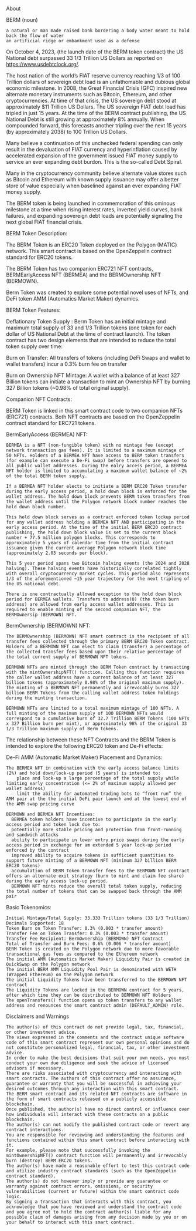 About

BERM (noun)

    a natural or man made raised bank bordering a body water meant to hold back the flow of water
    an artificial ridge or embankment used as a defense

On October 4, 2023, (the launch date of the BERM token contract) the US National debt surpassed 33 1/3 Trillion US Dollars as reported on https://www.usdebtclock.org/.

The host nation of the world’s FIAT reserve currency reaching 1/3 of 100 Trillion dollars of sovereign debt load is an unfathomable and dubious global economic milestone. In 2008, the Great Financial Crisis (GFC) inspired new alternate monetary instruments such as Bitcoin, Ethereum, and other cryptocurrencies. At time of that crisis, the US sovereign debt stood at approximately $11 Trillion US Dollars. The US sovereign FIAT debt load has tripled in just 15 years. At the time of the BERM contract publishing, the US National Debt is still growing at approximately 8% annually. When compounded forward, this forecasts another tripling over the next 15 years (by approximately 2038) to 100 Trillion US Dollars.

Many believe a continuation of this unchecked federal spending can only result in the devaluation of FIAT currency and hyperinflation caused by accelerated expansion of the government issued FIAT money supply to service an ever expanding debt burdon. This is the so-called Debt Spiral.

Many in the cryptocurrency community believe alternate value stores such as Bitcoin and Ethereum with known supply issuance may offer a better store of value especially when baselined against an ever expanding FIAT money supply.

The BERM token is being launched in commemoration of this ominous milestone at a time when rising interest rates, inverted yield curves, bank failures, and expanding sovereign debt loads are potentially signaling the next global FIAT financial crisis.

BERM Token Description:

The BERM Token is an ERC20 Token deployed on the Polygon (MATIC) network. This smart contract is based on the OpenZeppelin contract standard for ERC20 tokens.

The BERM Token has two companion ERC721 NFT contracts, BERMEarlyAccess NFT (BERMEA) and the BERMOwnership NFT (BERMOWN).

Berm Token was created to explore some potential novel uses of NFTs, and DeFi token AMM (Automatics Market Maker) dynamics.

BERM Token Features:

  Deflationary Token Supply :
    Berm Token has an initial mintage and maximum total supply of 33 and 1/3 Trillion tokens (one token for each dollar of US National Debt at the time of contract launch).
    The token contract has two design elements that are intended to reduce the total token supply over time:

  Burn on Transfer:
    All transfers of tokens (including DeFi Swaps and wallet to wallet transfers) incur a 0.3% burn fee on transfer

  Burn on Ownership NFT Mintage:
    A wallet with a balance of at least 327 Billion tokens can initiate a transaction to mint an Ownership NFT by burning 327 Billion tokens (~0.98% of total original supply).

Companion NFT Contracts:

BERM Token is linked in this smart contract code to two companion NFTs (ERC721) contracts. Both NFT contracts are based on the OpenZeppelin contract standard for ERC721 tokens.

  BermEarlyAccess (BERMEA) NFT:

    BERMEA is a NFT (non-fungible token) with no mintage fee (except network transaction gas fees). It is limited to a maximum mintage of 50 NFTs. Holders of a BERMEA NFT have access to BERM token transfers (for example can execute a De-Fi swap) before transfers are opened to all public wallet addresses. During the ealry access period, a BERMEA NFT holder is limited to accumulating a maximum wallet balance of ~2% of the total BERM token supply.

    If a BERMEA NFT holder elects to initiate a BERM ERC20 Token transfer during the early access period, a hold down block is enforced for the wallet address. The hold down block prevents BERM token transfers from the wallet address until the Polygon network block number reaches the hold down block number.

    This hold down block serves as a contract enforced token lockup period for any wallet address holding a BERMEA NFT AND participating in the early access period. At the time of the initial BERM ERC20 contract publishing, the hold down block value is set to the current block number + 77.5 million polygon blocks. This corresponds to approximately 5 years of calendar time from the initial contract issuance given the current average Polygon network block time (approximately 2.03 seconds per block).

    This 5 year period spans two Bitcoin halving events (the 2024 and 2028 halving). These halving events have historically correlated tightly with overall cryptocurrency market cycles. This period also represents 1/3 of the aforementioned ~15 year trajectory for the next tripling of the US national debt.

    There is one contractually allowed exception to the hold down block period for BERMEA wallets. Transfers to address(0) (the token burn address) are allowed from early access wallet addresses. This is required to enable minting of the second companion NFT, the BERMOwnersip (BERMOWN) NFT.

  BermOwnership (BERMOWN) NFT:

    The BERMOwnership (BERMOWN) NFT smart contract is the recipient of all transfer fees collected through the primary BERM ERC20 Token contract. Holders of a BERMOWN NFT can elect to claim (transfer) a percentage of the collected transfer fees based upon their relative percentage of the total current supply of BERMOWN NFT tokens.

    BERMOWN NFTs are minted through the BERM Token contract by transacting with the mintOwnershipNFT() function. Calling this function requires the caller wallet address have a current balance of at least 327 billion tokens (approximately 0.98% of the original maximum supply). The minting of a BERMOWN NFT permanently and irrevocably burns 327 billion BERM Tokens from the calling wallet address token holdings during the minting transaction.

    BERMOWN NFTs are limited to a total maximum mintage of 100 NFTs. A full minting of the maximum supply of 100 BERMOWN NFTs would correspond to a cumulative burn of 32.7 Trillion BERM Tokens (100 NFTs x 327 Billion burn per mint), or approximately 98% of the original 33 1/3 Trillion maximum supply of Berm tokens.

The relationship between these NFT Contracts and the BERM Token is intended to explore the following ERC20 token and De-Fi effects:

  De-Fi AMM (Automatic Market Maker) Placement and Dynamics:

    The BERMEA NFT in combination with the early access balance limits (2%) and hold down/lock-up period (5 years) is intended to:
        place and lock-up a large percentage of the total supply while limiting early concentration (<= 2% of maximum supply allowed per wallet address)
        limit the ability for automated trading bots to “front run” the AMM pair at the the initial DeFi pair launch and at the lowest end of the AMM swap pricing curve

    BERMOWN and BERMEA NFT Incentives:
      BERMEA token holders have incentive to participate in the early access period and token lock due to:
      potentially more stable pricing and protection from front-running and sandwich attacks
      ability to participate in lower entry price swaps during the early access period in exchange for am extended 5 year lock-up period enforced by the contract
      improved ability to acquire tokens in sufficient quantities to support future minting of a BERMOWN NFT (minimum 327 billion BERM ERC20 tokens)
      accumulation of BERM Token transfer fees to the BERMOWN NFT contract offers an alternate exit strategy (burn to mint and claim fee share) during the early access lock-up period.
      BERMOWN NFT mints reduce the overall total token supply, reducing the total number of tokens that can be swapped back through the AMM pair

Basic Tokenomics:

    Initial Mintage/Total Supply: 33.333 Trillion tokens (33 1/3 Trillion)
    Decimals Supported: 18
    Token Burn on Token Transfer: 0.3% (0.003 * transfer amount)
    Transfer Fee on Token Transfer: 0.3% (0.003 * transfer amount)
    Transfer Fee Recipient: BermOwnership (BERMOWN) NFT Contract
    Total of Transfer and Burn Fees: 0.6% (0.006 * transfer amount)
    BERM Token is created on the Polygon network due to more favorable transactional gas fees as compared to the Ethereum network
    The initial AMM (Automatics Market Maker) Liquidity Pair is created in QuickSwap on the Polygon network
    The initial BERM AMM Liquidity Pool Pair is denominated with WETH (Wrapped Ethereum) on the Polygon network
    The initial Liquidity Tokens have been transferred to the BERMOWN NFT contract
    The Liquidity Tokens are locked in the BERMOWN contract for 5 years, after which time they can be distributed to BERMOWN NFT Holders
    The openTransfers() function opens up token transfers to any wallet address and renounces the smart contract admin (DEFAULT_ADMIN) role.

Disclaimers and Warnings

    The author(s) of this contract do not provide legal, tax, financial, or other investment advice. 
    The views expressed in the comments and the contract unique software code of this smart contract represent our own personal opinions and do not constitute personalized legal, financial, tax, or other investment advice. 
    In order to make the best decisions that suit your own needs, you must conduct your own due diligence and seek the advice of licensed advisors if necessary.
    There are risks associated with cryptocurrency and interacting with smart contracts. The authors of this contract offer no assurance, guarantee or warranty that you will be successful in achieving your desired outcomes through any interaction with this smart contract.
    The BERM smart contract and its related NFT contracts are software in the form of smart contracts released on a publicly accessible blockchain. 
    Once published, the author(s) have no direct control or influence over how individuals will interact with these contracts on a public blockchain. 
    The author(s) can not modify the published contract code or revert any contract interactions. 
    You are responsible for reviewing and understanding the features and functions contained within this smart contract before interacting with it. 
    For example, please note that successfully invoking the mintOwnershipNFT() contract function will permanently and irrevocably burn (destroy) BERM ERC20 tokens.
    The author(s) have made a reasonable effort to test this contract code and utilize industry contract standards (such as the OpenZeppelin contract standard). 
    The author(s) do not however imply or provide any guarantee or warranty against contract errors, omissions, or security vulnerabilities (current or future) within the smart contract code logic. 
    By signing a transaction that interacts with this contract, you acknowledge that you have reviewed and understand the contract code and you agree not to hold the contract author(s) liable for any possible claim of damages arising from any decision made by you or on your behalf to interact with this smart contract.


